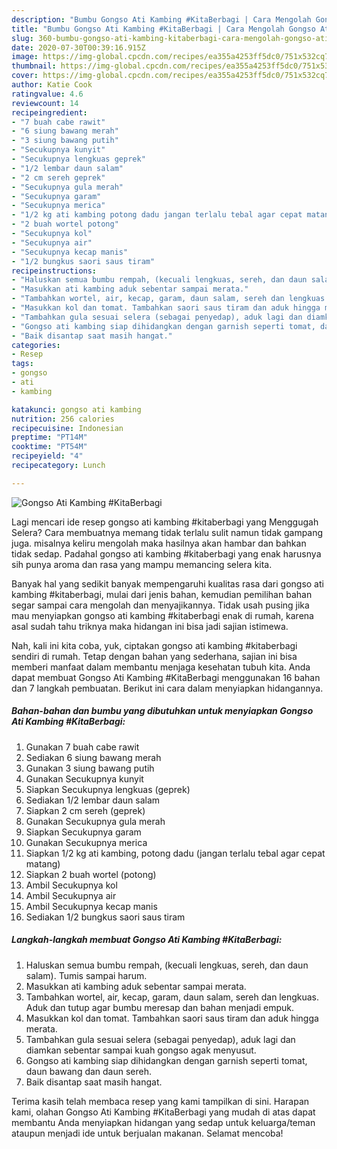 ```yaml
---
description: "Bumbu Gongso Ati Kambing #KitaBerbagi | Cara Mengolah Gongso Ati Kambing #KitaBerbagi Yang Bikin Ngiler"
title: "Bumbu Gongso Ati Kambing #KitaBerbagi | Cara Mengolah Gongso Ati Kambing #KitaBerbagi Yang Bikin Ngiler"
slug: 360-bumbu-gongso-ati-kambing-kitaberbagi-cara-mengolah-gongso-ati-kambing-kitaberbagi-yang-bikin-ngiler
date: 2020-07-30T00:39:16.915Z
image: https://img-global.cpcdn.com/recipes/ea355a4253ff5dc0/751x532cq70/gongso-ati-kambing-kitaberbagi-foto-resep-utama.jpg
thumbnail: https://img-global.cpcdn.com/recipes/ea355a4253ff5dc0/751x532cq70/gongso-ati-kambing-kitaberbagi-foto-resep-utama.jpg
cover: https://img-global.cpcdn.com/recipes/ea355a4253ff5dc0/751x532cq70/gongso-ati-kambing-kitaberbagi-foto-resep-utama.jpg
author: Katie Cook
ratingvalue: 4.6
reviewcount: 14
recipeingredient:
- "7 buah cabe rawit"
- "6 siung bawang merah"
- "3 siung bawang putih"
- "Secukupnya kunyit"
- "Secukupnya lengkuas geprek"
- "1/2 lembar daun salam"
- "2 cm sereh geprek"
- "Secukupnya gula merah"
- "Secukupnya garam"
- "Secukupnya merica"
- "1/2 kg ati kambing potong dadu jangan terlalu tebal agar cepat matang"
- "2 buah wortel potong"
- "Secukupnya kol"
- "Secukupnya air"
- "Secukupnya kecap manis"
- "1/2 bungkus saori saus tiram"
recipeinstructions:
- "Haluskan semua bumbu rempah, (kecuali lengkuas, sereh, dan daun salam). Tumis sampai harum."
- "Masukkan ati kambing aduk sebentar sampai merata."
- "Tambahkan wortel, air, kecap, garam, daun salam, sereh dan lengkuas. Aduk dan tutup agar bumbu meresap dan bahan menjadi empuk."
- "Masukkan kol dan tomat. Tambahkan saori saus tiram dan aduk hingga merata."
- "Tambahkan gula sesuai selera (sebagai penyedap), aduk lagi dan diamkan sebentar sampai kuah gongso agak menyusut."
- "Gongso ati kambing siap dihidangkan dengan garnish seperti tomat, daun bawang dan daun sereh."
- "Baik disantap saat masih hangat."
categories:
- Resep
tags:
- gongso
- ati
- kambing

katakunci: gongso ati kambing 
nutrition: 256 calories
recipecuisine: Indonesian
preptime: "PT14M"
cooktime: "PT54M"
recipeyield: "4"
recipecategory: Lunch

---
```



![Gongso Ati Kambing #KitaBerbagi](https://img-global.cpcdn.com/recipes/ea355a4253ff5dc0/751x532cq70/gongso-ati-kambing-kitaberbagi-foto-resep-utama.jpg)

Lagi mencari ide resep gongso ati kambing #kitaberbagi yang Menggugah Selera? Cara membuatnya memang tidak terlalu sulit namun tidak gampang juga. misalnya keliru mengolah maka hasilnya akan hambar dan bahkan tidak sedap. Padahal gongso ati kambing #kitaberbagi yang enak harusnya sih punya aroma dan rasa yang mampu memancing selera kita.



Banyak hal yang sedikit banyak mempengaruhi kualitas rasa dari gongso ati kambing #kitaberbagi, mulai dari jenis bahan, kemudian pemilihan bahan segar sampai cara mengolah dan menyajikannya. Tidak usah pusing jika mau menyiapkan gongso ati kambing #kitaberbagi enak di rumah, karena asal sudah tahu triknya maka hidangan ini bisa jadi sajian istimewa.


Nah, kali ini kita coba, yuk, ciptakan gongso ati kambing #kitaberbagi sendiri di rumah. Tetap dengan bahan yang sederhana, sajian ini bisa memberi manfaat dalam membantu menjaga kesehatan tubuh kita. Anda dapat membuat Gongso Ati Kambing #KitaBerbagi menggunakan 16 bahan dan 7 langkah pembuatan. Berikut ini cara dalam menyiapkan hidangannya.

<!--inarticleads1-->

##### Bahan-bahan dan bumbu yang dibutuhkan untuk menyiapkan Gongso Ati Kambing #KitaBerbagi:

1. Gunakan 7 buah cabe rawit
1. Sediakan 6 siung bawang merah
1. Gunakan 3 siung bawang putih
1. Gunakan Secukupnya kunyit
1. Siapkan Secukupnya lengkuas (geprek)
1. Sediakan 1/2 lembar daun salam
1. Siapkan 2 cm sereh (geprek)
1. Gunakan Secukupnya gula merah
1. Siapkan Secukupnya garam
1. Gunakan Secukupnya merica
1. Siapkan 1/2 kg ati kambing, potong dadu (jangan terlalu tebal agar cepat matang)
1. Siapkan 2 buah wortel (potong)
1. Ambil Secukupnya kol
1. Ambil Secukupnya air
1. Ambil Secukupnya kecap manis
1. Sediakan 1/2 bungkus saori saus tiram




<!--inarticleads2-->

##### Langkah-langkah membuat Gongso Ati Kambing #KitaBerbagi:

1. Haluskan semua bumbu rempah, (kecuali lengkuas, sereh, dan daun salam). Tumis sampai harum.
1. Masukkan ati kambing aduk sebentar sampai merata.
1. Tambahkan wortel, air, kecap, garam, daun salam, sereh dan lengkuas. Aduk dan tutup agar bumbu meresap dan bahan menjadi empuk.
1. Masukkan kol dan tomat. Tambahkan saori saus tiram dan aduk hingga merata.
1. Tambahkan gula sesuai selera (sebagai penyedap), aduk lagi dan diamkan sebentar sampai kuah gongso agak menyusut.
1. Gongso ati kambing siap dihidangkan dengan garnish seperti tomat, daun bawang dan daun sereh.
1. Baik disantap saat masih hangat.




Terima kasih telah membaca resep yang kami tampilkan di sini. Harapan kami, olahan Gongso Ati Kambing #KitaBerbagi yang mudah di atas dapat membantu Anda menyiapkan hidangan yang sedap untuk keluarga/teman ataupun menjadi ide untuk berjualan makanan. Selamat mencoba!
